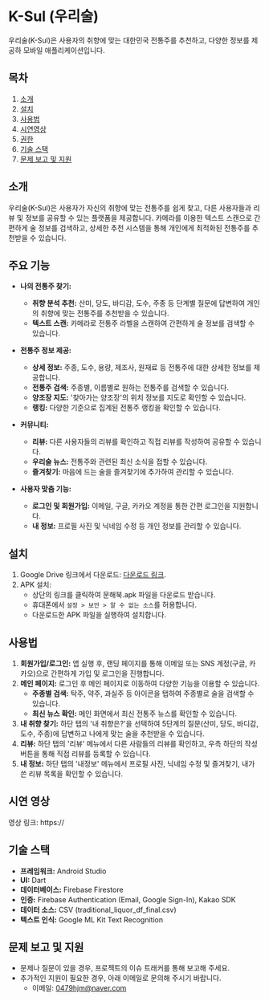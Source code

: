 # K-Sul (우리술)

우리술(K-Sul)은 사용자의 취향에 맞는 대한민국 전통주를 추천하고, 다양한 정보를 제공하 모바일 애플리케이션입니다.

## 목차

1. [소개](#소개)
2. [설치](#설치)
3. [사용법](#사용법)
4. [시연영상](#시연-영상)
5. [권한](#권한)
6. [기술 스택](#기술-스택)
7. [문제 보고 및 지원](#문제-보고-및-지원)


## 소개

우리술(K-Sul)은 사용자가 자신의 취향에 맞는 전통주를 쉽게 찾고, 다른 사용자들과 리뷰 및 정보를 공유할 수 있는 플랫폼을 제공합니다. 카메라를 이용한 텍스트 스캔으로 간편하게 술 정보를 검색하고, 상세한 추천 시스템을 통해 개인에게 최적화된 전통주를 추천받을 수 있습니다.

## 주요 기능

* **나의 전통주 찾기:**
    * **취향 분석 추천:** 산미, 당도, 바디감, 도수, 주종 등 단계별 질문에 답변하여 개인의 취향에 맞는 전통주를 추천받을 수 있습니다.
    * **텍스트 스캔:** 카메라로 전통주 라벨을 스캔하여 간편하게 술 정보를 검색할 수 있습니다.

* **전통주 정보 제공:**
    * **상세 정보:** 주종, 도수, 용량, 제조사, 원재료 등 전통주에 대한 상세한 정보를 제공합니다.
    * **전통주 검색:** 주종별, 이름별로 원하는 전통주를 검색할 수 있습니다.
    * **양조장 지도:** '찾아가는 양조장'의 위치 정보를 지도로 확인할 수 있습니다.
    * **랭킹:** 다양한 기준으로 집계된 전통주 랭킹을 확인할 수 있습니다.

* **커뮤니티:**
    * **리뷰:** 다른 사용자들의 리뷰를 확인하고 직접 리뷰를 작성하여 공유할 수 있습니다.
    * **우리술 뉴스:** 전통주와 관련된 최신 소식을 접할 수 있습니다.
    * **즐겨찾기:** 마음에 드는 술을 즐겨찾기에 추가하여 관리할 수 있습니다.

* **사용자 맞춤 기능:**
    * **로그인 및 회원가입:** 이메일, 구글, 카카오 계정을 통한 간편 로그인을 지원합니다.
    * **내 정보:** 프로필 사진 및 닉네임 수정 등 개인 정보를 관리할 수 있습니다.

## 설치

1. Google Drive 링크에서 다운로드: [다운로드 링크](https://drive.google.com/file/d/1WwtVGv5Uap0mh5SbV9uHUxM-4eio8KSv/view).
2. APK 설치:
   - 상단의 링크를 클릭하여 문해북.apk 파일을 다운로드 받습니다. 
   - 휴대폰에서 `설정 > 보안 > 알 수 없는 소스`를 허용합니다.
   - 다운로드한 APK 파일을 실행하여 설치합니다.

## 사용법

1.  **회원가입/로그인:** 앱 실행 후, 랜딩 페이지를 통해 이메일 또는 SNS 계정(구글, 카카오)으로 간편하게 가입 및 로그인을 진행합니다.
2.  **메인 페이지:** 로그인 후 메인 페이지로 이동하여 다양한 기능을 이용할 수 있습니다.
    * **주종별 검색:** 탁주, 약주, 과실주 등 아이콘을 탭하여 주종별로 술을 검색할 수 있습니다.
    * **최신 뉴스 확인:** 메인 화면에서 최신 전통주 뉴스를 확인할 수 있습니다.
3.  **내 취향 찾기:** 하단 탭의 '내 취향은?'을 선택하여 5단계의 질문(산미, 당도, 바디감, 도수, 주종)에 답변하고 나에게 맞는 술을 추천받을 수 있습니다.
4.  **리뷰:** 하단 탭의 '리뷰' 메뉴에서 다른 사람들의 리뷰를 확인하고, 우측 하단의 작성 버튼을 통해 직접 리뷰를 등록할 수 있습니다.
5.  **내 정보:** 하단 탭의 '내정보' 메뉴에서 프로필 사진, 닉네임 수정 및 즐겨찾기, 내가 쓴 리뷰 목록을 확인할 수 있습니다.

## 시연 영상

영상 링크: https://

## 기술 스택

* **프레임워크:** Android Studio
* **UI:** Dart
* **데이터베이스:** Firebase Firestore
* **인증:** Firebase Authentication (Email, Google Sign-In), Kakao SDK
* **데이터 소스:** CSV (traditional\_liquor\_df\_final.csv)
* **텍스트 인식:** Google ML Kit Text Recognition

## 문제 보고 및 지원

* 문제나 질문이 있을 경우, 프로젝트의 이슈 트래커를 통해 보고해 주세요.
* 추가적인 지원이 필요한 경우, 아래 이메일로 문의해 주시기 바랍니다.
    * 이메일: 0479hjm@naver.com

